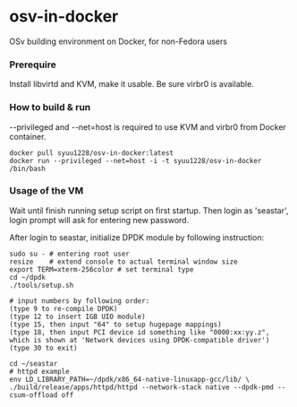 # osv-in-docker
OSv building environment on Docker, for non-Fedora users

### Prerequire

Install libvirtd and KVM, make it usable. Be sure virbr0 is available.

### How to build & run

--privileged and --net=host is required to use KVM and virbr0 from Docker container.
```
docker pull syuu1228/osv-in-docker:latest
docker run --privileged --net=host -i -t syuu1228/osv-in-docker /bin/bash
```

### Usage of the VM

Wait until finish running setup script on first startup.
Then login as 'seastar', login prompt will ask for entering new password.

After login to seastar, initialize DPDK module by following instruction:
```
sudo su - # entering root user
resize    # extend console to actual terminal window size
export TERM=xterm-256color # set terminal type
cd ~/dpdk
./tools/setup.sh

# input numbers by following order:
(type 9 to re-compile DPDK)
(type 12 to insert IGB UIO module)
(type 15, then input "64" to setup hugepage mappings)
(type 18, then input PCI device id something like "0000:xx:yy.z",
which is shown at 'Network devices using DPDK-compatible driver')
(type 30 to exit)

cd ~/seastar
# httpd example
env LD_LIBRARY_PATH=~/dpdk/x86_64-native-linuxapp-gcc/lib/ \
./build/release/apps/httpd/httpd --network-stack native --dpdk-pmd --csum-offload off
```



